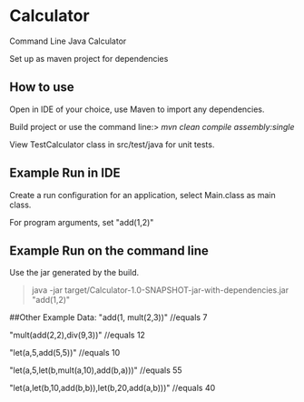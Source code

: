 # Calculator
Command Line Java Calculator

Set up as maven project for dependencies

## How to use
Open in IDE of your choice, use Maven to import any dependencies.

Build project or use the command line:> *mvn clean compile assembly:single*

View TestCalculator class in src/test/java for unit tests.

## Example Run in IDE
Create a run configuration for an application, select Main.class as main class.

For program arguments, set "add(1,2)"

## Example Run on the command line
Use the jar generated by the build.

>java -jar target/Calculator-1.0-SNAPSHOT-jar-with-dependencies.jar "add(1,2)"

##Other Example Data:
"add(1, mult(2,3))"               //equals 7

"mult(add(2,2),div(9,3))"         //equals 12

"let(a,5,add(5,5))"               //equals 10

"let(a,5,let(b,mult(a,10),add(b,a)))"       //equals 55

"let(a,let(b,10,add(b,b)),let(b,20,add(a,b)))"     //equals 40

